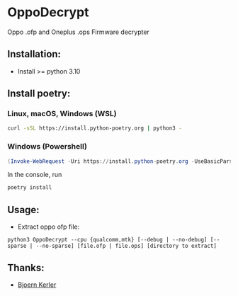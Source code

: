 # OppoDecrypt
Oppo .ofp and Oneplus .ops Firmware decrypter

Installation:
-------------
- Install >= python 3.10 

Install poetry:
-------------
### Linux, macOS, Windows (WSL)
```bash
curl -sSL https://install.python-poetry.org | python3 -
```

### Windows (Powershell)
```powershell
(Invoke-WebRequest -Uri https://install.python-poetry.org -UseBasicParsing).Content | py -
```

In the console, run
```bash
poetry install
```

Usage:
-------- 
* Extract oppo ofp file:

```
python3 OppoDecrypt --cpu {qualcomm,mtk} [--debug | --no-debug] [--sparse | --no-sparse] [file.ofp | file.ops] [directory to extract]
```


Thanks:
-------- 
- [Bjoern Kerler](https://github.com/bkerler)